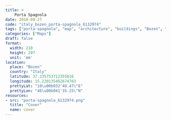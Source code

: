 ```yaml
---
title: > 
    Porta Spagnola
date: 2018-09-27
code: "italy_bozen_porta-spagnola_6132974"
tags: ["porta-spagnola", "map", "architecture", "buildings", "Bozen", "Italy"]
categories: ["Maps"]
draft: false
format:
  width: 210
  height: 297
  unit: 'mm'
location:
  place: "Bozen"
  country: "Italy"
  latitude: 37.235753712355816
  longitude: 15.220135462674763
  prettyLat: "10\u00b032'40.47\"E"
  prettyLon: "46\u00b041'35.25\"N"
resources:
- src: "porta-spagnola_6132974.png"
  title: "Cover"
  name: cover
---
```

